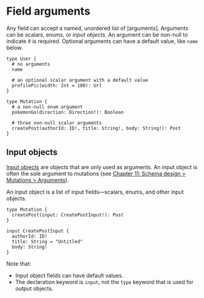 # Field arguments

Any field can accept a named, unordered list of [arguments]. Arguments can be scalars, enums, or *input objects*. An argument can be non-null to indicate it is required. Optional arguments can have a default value, like `name` below.

```gql
type User {
  # no arguments
  name

  # an optional scalar argument with a default value
  profilePic(width: Int = 100): Url
}

type Mutation {
  # a non-null enum argument
  pokemonGo(direction: Direction!): Boolean

  # three non-null scalar arguments
  createPost(authorId: ID!, title: String!, body: String!): Post
}
```

## Input objects

[Input objects](http://spec.graphql.org/draft/#sec-Input-Objects) are objects that are only used as arguments. An input object is often the sole argument to mutations (see [Chapter 11: Schema design > Mutations > Arguments](../server/#arguments)). 

An input object is a list of input fields—scalars, enums, and other input objects.

```gql
type Mutation {
  createPost(input: CreatePostInput!): Post
}

input CreatePostInput {
  authorId: ID!
  title: String = "Untitled"
  body: String!
}
```

Note that:

- Input object fields can have default values.
- The declaration keyword is `input`, not the `type` keyword that is used for output objects.

